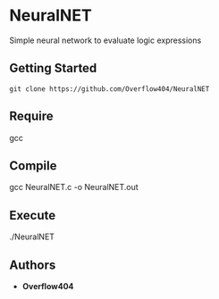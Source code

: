 # NeuralNET
Simple neural network to evaluate logic expressions

## Getting Started
`git clone https://github.com/Overflow404/NeuralNET`

## Require
gcc

## Compile
gcc NeuralNET.c -o NeuralNET.out

## Execute
./NeuralNET

## Authors

* **Overflow404** 
